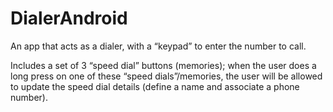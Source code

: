 # DialerAndroid
An app that acts as a dialer, with a “keypad” to enter the number to call.

Includes a set of 3 “speed dial” buttons (memories); when the user does a long press on one of these “speed dials”/memories, the user will be allowed to update the speed dial details (define a name and associate a phone number).
